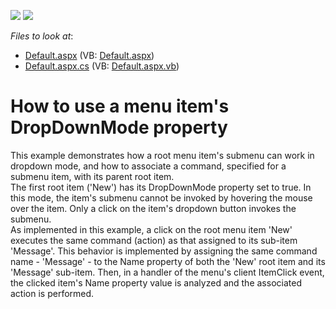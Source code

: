 <!-- default badges list -->
[![](https://img.shields.io/badge/Open_in_DevExpress_Support_Center-FF7200?style=flat-square&logo=DevExpress&logoColor=white)](https://supportcenter.devexpress.com/ticket/details/E1551)
[![](https://img.shields.io/badge/📖_How_to_use_DevExpress_Examples-e9f6fc?style=flat-square)](https://docs.devexpress.com/GeneralInformation/403183)
<!-- default badges end -->
<!-- default file list -->
*Files to look at*:

* [Default.aspx](./CS/Site/Default.aspx) (VB: [Default.aspx](./VB/Site/Default.aspx))
* [Default.aspx.cs](./CS/Site/Default.aspx.cs) (VB: [Default.aspx.vb](./VB/Site/Default.aspx.vb))
<!-- default file list end -->
# How to use a menu item's DropDownMode property


<p>This example demonstrates how a root menu item's submenu can work in dropdown mode, and how to associate a command, specified for a submenu item, with its parent root item.<br />
The first root item ('New') has its DropDownMode property set to true. In this mode, the item's submenu cannot be invoked by hovering the mouse over the item. Only a click on the item's dropdown button invokes the submenu.<br />
As implemented in this example, a click on the root menu item 'New' executes the same command (action) as that assigned to its sub-item 'Message'. This behavior is implemented by assigning the same command name - 'Message' - to the Name property of both the 'New' root item and its 'Message' sub-item. Then, in a handler of the menu's client ItemClick event, the clicked item's Name property value is analyzed and the associated action is performed.</p>

<br/>


